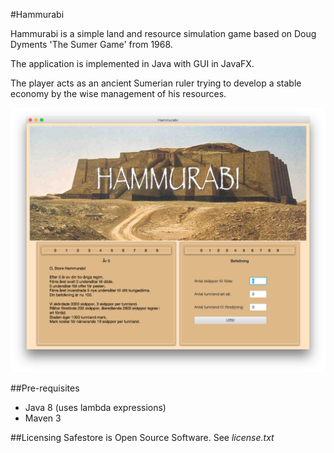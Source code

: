 #Hammurabi

Hammurabi is a simple land and resource simulation game based on Doug Dyments 'The Sumer Game' from 1968.

The application is implemented in Java with GUI in JavaFX.

The player acts as an ancient Sumerian ruler trying to develop a stable economy by the wise management of his resources.


![application icon](src/main/resources/hammurabi-app.png)

##Pre-requisites
* Java 8 (uses lambda expressions)
* Maven 3

##Licensing
Safestore is Open Source Software.
See _license.txt_